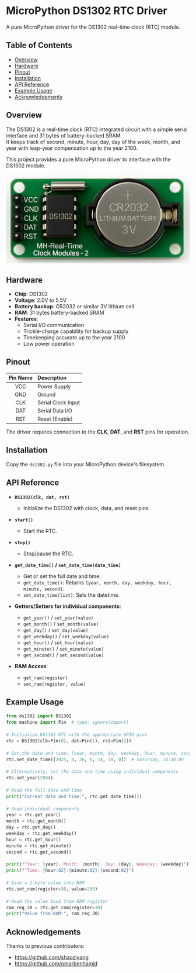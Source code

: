 # MicroPython DS1302 RTC Driver

A pure MicroPython driver for the DS1302 real-time clock (RTC) module.

## Table of Contents

- [Overview](#overview)
- [Hardware](#hardware)
- [Pinout](#pinout)
- [Installation](#installation)
- [API Reference](#api-reference)
- [Example Usage](#example-usage)
- [Acknowledgements](#acknowledgements)

## Overview

The DS1302 is a real-time clock (RTC) integrated circuit with a simple serial interface and 31 bytes of battery-backed SRAM.  
It keeps track of second, minute, hour, day, day of the week, month, and year with leap-year compensation up to the year 2100.

This project provides a pure MicroPython driver to interface with the DS1302 module.

![](assets/images/ds1302.jpg)

## Hardware

- **Chip**: DS1302
- **Voltage**: 2.0V to 5.5V
- **Battery backup**: CR2032 or similar 3V lithium cell
- **RAM**: 31 bytes battery-backed SRAM
- **Features**:
  - Serial I/O communication
  - Trickle-charge capability for backup supply
  - Timekeeping accurate up to the year 2100
  - Low power operation

## Pinout

| Pin Name | Description        |
| :------: | :----------------- |
|   VCC    | Power Supply       |
|   GND    | Ground             |
|   CLK    | Serial Clock Input |
|   DAT    | Serial Data I/O    |
|   RST    | Reset (Enable)     |

The driver requires connection to the **CLK**, **DAT**, and **RST** pins for operation.

## Installation

Copy the `ds1302.py` file into your MicroPython device's filesystem.

## API Reference

- **`DS1302(clk, dat, rst)`**

  - Initialize the DS1302 with clock, data, and reset pins.

- **`start()`**

  - Start the RTC.

- **`stop()`**

  - Stop/pause the RTC.

- **`get_date_time()` / `set_date_time(date_time)`**

  - Get or set the full date and time.
  - `get_date_time()`: Returns `[year, month, day, weekday, hour, minute, second]`.
  - `set_date_time(list)`: Sets the datetime.

- **Getters/Setters for individual components**:

  - `get_year()` / `set_year(value)`
  - `get_month()` / `set_month(value)`
  - `get_day()` / `set_day(value)`
  - `get_weekday()` / `set_weekday(value)`
  - `get_hour()` / `set_hour(value)`
  - `get_minute()` / `set_minute(value)`
  - `get_second()` / `set_second(value)`

- **RAM Access**:
  - `get_ram(register)`
  - `set_ram(register, value)`

## Example Usage

```python
from ds1302 import DS1302
from machine import Pin  # type: ignore[import]

# Initialize DS1302 RTC with the appropriate GPIO pins
rtc = DS1302(clk=Pin(0), dat=Pin(1), rst=Pin(2))

# Set the date and time: [year, month, day, weekday, hour, minute, second]
rtc.set_date_time([2025, 4, 26, 6, 14, 30, 0])  # Saturday, 14:30:00

# Alternatively, set the date and time using individual components
rtc.set_year(2084)

# Read the full date and time
print("Current date and time:", rtc.get_date_time())

# Read individual components
year = rtc.get_year()
month = rtc.get_month()
day = rtc.get_day()
weekday = rtc.get_weekday()
hour = rtc.get_hour()
minute = rtc.get_minute()
second = rtc.get_second()

print(f"Year: {year}, Month: {month}, Day: {day}, Weekday: {weekday}")
print(f"Time: {hour:02}:{minute:02}:{second:02}")

# Save a 1-byte value into RAM
rtc.set_ram(register=30, value=255)

# Read the value back from RAM register
ram_reg_30 = rtc.get_ram(register=30)
print("Value from RAM:", ram_reg_30)
```

## Acknowledgements

Thanks to previous contributors:

- https://github.com/shaoziyang
- https://github.com/omarbenhamid

